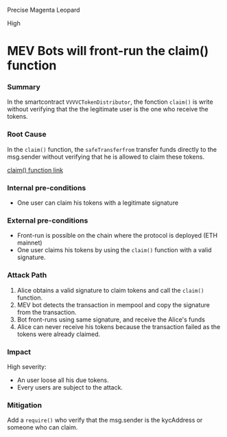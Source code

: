 Precise Magenta Leopard

High

# MEV Bots will front-run the claim() function

### Summary

In the smartcontract `VVVVCTokenDistributor`, the fonction `claim()` is write without verifying that the the legitimate user is the one who receive the tokens.

### Root Cause

In the `claim()` function, the `safeTransferfrom` transfer funds directly to the msg.sender without verifying that he is allowed to claim these tokens.

[claim() function link](https://github.com/sherlock-audit/2024-11-vvv-exchange-update/blob/main/vvv-platform-smart-contracts/contracts/vc/VVVVCTokenDistributor.sol#L102-L145)


### Internal pre-conditions

- One user can claim his tokens with a legitimate signature

### External pre-conditions
- Front-run is possible on the chain where the protocol is deployed (ETH mainnet)
- One user claims his tokens by using the `claim()` function with a valid signature.

### Attack Path

1. Alice obtains a valid signature to claim tokens and call the `claim()` function.
2. MEV bot detects the transaction in mempool and copy the signature from the transaction.
3. Bot front-runs using same signature, and receive the Alice's funds
4. Alice can never receive his tokens because the transaction failed as the tokens were already claimed.

### Impact

High severity:
- An user loose all his due tokens.
- Every users are subject to the attack.

### Mitigation

Add a `require()` who verify that the msg.sender is the kycAddress or someone who can claim. 